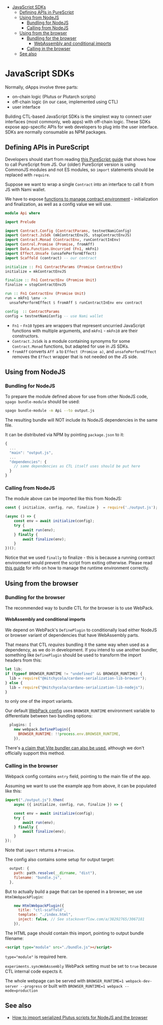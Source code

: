 <!-- START doctoc generated TOC please keep comment here to allow auto update -->
<!-- DON'T EDIT THIS SECTION, INSTEAD RE-RUN doctoc TO UPDATE -->

- [JavaScript SDKs](#javascript-sdks)
  - [Defining APIs in PureScript](#defining-apis-in-purescript)
  - [Using from NodeJS](#using-from-nodejs)
    - [Bundling for NodeJS](#bundling-for-nodejs)
    - [Calling from NodeJS](#calling-from-nodejs)
  - [Using from the browser](#using-from-the-browser)
    - [Bundling for the browser](#bundling-for-the-browser)
      - [WebAssembly and conditional imports](#webassembly-and-conditional-imports)
    - [Calling in the browser](#calling-in-the-browser)
  - [See also](#see-also)

<!-- END doctoc generated TOC please keep comment here to allow auto update -->

# JavaScript SDKs

Normally, dApps involve three parts:

- on-chain logic (Plutus or Plutarch scripts)
- off-chain logic (in our case, implemented using CTL)
- user interface

Building CTL-based JavaScript SDKs is the simplest way to connect user interfaces (most commonly, web apps) with off-chain logic. These SDKs expose app-specific APIs for web developers to plug into the user interface. SDKs are normally consumable as NPM packages.

## Defining APIs in PureScript

Developers should start from reading [this PureScript guide](https://book.purescript.org/chapter10.html#calling-purescript-from-javascript) that shows how to call PureScript from JS. Our (older) PureScript version is using CommonJS modules and not ES modules, so `import` statements should be replaced with `require`.

Suppose we want to wrap a single `Contract` into an interface to call it from JS with Nami wallet.

We have to expose [functions to manage contract environment](./contract-environment.md) - initialization and finalization, as well as a config value we will use.

```purescript
module Api where

import Prelude

import Contract.Config (ContractParams, testnetNamiConfig)
import Contract.JsSdk (mkContractEnvJS, stopContractEnvJS)
import Contract.Monad (ContractEnv, runContractInEnv)
import Control.Promise (Promise, fromAff)
import Data.Function.Uncurried (Fn1, mkFn1)
import Effect.Unsafe (unsafePerformEffect)
import Scaffold (contract) -- our contract

initialize :: Fn1 ContractParams (Promise ContractEnv)
initialize = mkContractEnvJS

finalize :: Fn1 ContractEnv (Promise Unit)
finalize = stopContractEnvJS

run :: Fn1 ContractEnv (Promise Unit)
run = mkFn1 \env ->
  unsafePerformEffect $ fromAff $ runContractInEnv env contract

config  :: ContractParams
config = testnetNamiConfig -- use Nami wallet
```

- `Fn1` - `Fn10` types are wrappers that represent uncurried JavaScript functions with multiple arguments, and `mkFn1` - `mkFn10` are their constructors.
- `Contract.JsSdk` is a module containing synonyms for some `Contract.Monad` functions, but adapted for use in JS SDKs.
- `fromAff` converts `Aff a` to `Effect (Promise a)`, and `unsafePerformEffect` removes the `Effect` wrapper that is not needed on the JS side.

## Using from NodeJS

### Bundling for NodeJS

To prepare the module defined above for use from other NodeJS code, `spago bundle-module` should be used:

```bash
spago bundle-module -m Api --to output.js
```

The resulting bundle will NOT include its NodeJS dependencies in the same file.

It can be distributed via NPM by pointing `package.json` to it:

```js
{
  ...
  "main": "output.js",
  ...
  "dependencies": {
    // same dependencies as CTL itself uses should be put here
  }
}
```

### Calling from NodeJS

The module above can be imported like this from NodeJS:

```javascript
const { initialize, config, run, finalize }  = require('./output.js');

(async () => {
    const env = await initialize(config);
    try {
        await run(env);
    } finally {
        await finalize(env);
    }
})();
```

Notice that we used `finally` to finalize - this is because a running contract environment would prevent the script from exiting otherwise. Please read [this guide](./contract-environment.md) for info on how to manage the runtime environment correctly.

## Using from the browser

### Bundling for the browser

The recommended way to bundle CTL for the browser is to use WebPack.

#### WebAssembly and conditional imports

We depend on WebPack's `DefinePlugin` to conditionally load either NodeJS or browser variant of dependencies that have WebAssembly parts.

That means that CTL _requires_ bundling it the same way when used as a dependency, as we do in development. If you intend to use another bundler, something like `DefinePlugin` should be used to transform the import headers from this:

```javascript
let lib;
if (typeof BROWSER_RUNTIME != "undefined" && BROWSER_RUNTIME) {
  lib = require("@mitchycola/cardano-serialization-lib-browser");
} else {
  lib = require("@mitchycola/cardano-serialization-lib-nodejs");
}
```

to only one of the import variants.

Our default [WebPack config](../webpack.config.js) uses `BROWSER_RUNTIME` environment variable to differentiate between two bundling options:

```js
  plugins: [
    new webpack.DefinePlugin({
      BROWSER_RUNTIME: !!process.env.BROWSER_RUNTIME,
    }),
```

There's [a claim that Vite bundler can also be used](https://github.com/Plutonomicon/cardano-transaction-lib/issues/79#issuecomment-1257036068), although we don't officially support this method.

### Calling in the browser

Webpack config contains `entry` field, pointing to the main file of the app.

Assuming we want to use the example app from above, it can be populated like this:

```js
import("./output.js").then(
    async ({ initialize, config, run, finalize }) => {

    const env = await initialize(config);
    try {
        await run(env);
    } finally {
        await finalize(env);
    }
});
```

Note that `import` returns a `Promise`.

The config also contains some setup for output target:

```js
  output: {
    path: path.resolve(__dirname, "dist"),
    filename: "bundle.js",
  },
```

But to actually build a page that can be opened in a browser, we use `HtmlWebpackPlugin`:

```js
    new HtmlWebpackPlugin({
      title: "ctl-scaffold",
      template: "./index.html",
      inject: false, // See stackoverflow.com/a/38292765/3067181
    }),
```

The HTML page should contain this import, pointing to output bundle filename:

```html
<script type="module" src="./bundle.js"></script>
```

`type="module"` is required here.


`experiments.syncWebAssembly` WebPack setting must be set to `true` because CTL internal code expects it.

The whole webpage can be served with `BROWSER_RUNTIME=1 webpack-dev-server --progress` or built with `BROWSER_RUNTIME=1 webpack --mode=production`

## See also

- [How to import serialized Plutus scripts for NodeJS and the browser](./importing-scripts.md)
